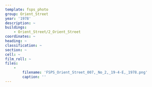 ```yaml
---
template: fsps_photo
group: Orient_Street
year: '1978'
description: ~
buildings:
    - Orient_Street/2_Orient_Street
coordinates: ~
heading: ~
classification: ~
section: ~
cell: ~
film_roll: ~
files:
    -
        filename: 'FSPS_Orient_Street_007,_No_2,_19-4-E,_1978.png'
        caption: ''
---
```

